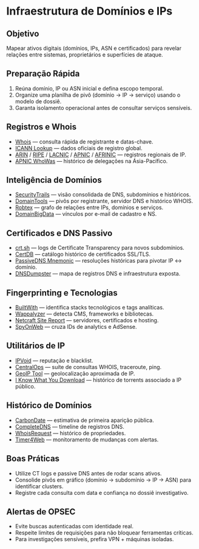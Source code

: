 # Infraestrutura de Domínios e IPs

## Objetivo
Mapear ativos digitais (domínios, IPs, ASN e certificados) para revelar relações entre sistemas, proprietários e superfícies de ataque.

## Preparação Rápida
1. Reúna domínio, IP ou ASN inicial e defina escopo temporal.
2. Organize uma planilha de pivô (domínio → IP → serviço) usando o modelo de dossiê.
3. Garanta isolamento operacional antes de consultar serviços sensíveis.

## Registros e Whois
- [Whois](https://who.is) — consulta rápida de registrante e datas-chave.
- [ICANN Lookup](https://lookup.icann.org/) — dados oficiais de registro global.
- [ARIN](https://www.arin.net/) / [RIPE](https://www.ripe.net/) / [LACNIC](https://www.lacnic.net/) / [APNIC](https://www.apnic.net/) / [AFRINIC](https://www.afrinic.net/) — registros regionais de IP.
- [APNIC WhoWas](https://www.apnic.net/static/whowas-ui/) — histórico de delegações na Ásia-Pacífico.

## Inteligência de Domínios
- [SecurityTrails](https://securitytrails.com/) — visão consolidada de DNS, subdomínios e históricos.
- [DomainTools](https://domaintools.com) — pivôs por registrante, servidor DNS e histórico WHOIS.
- [Robtex](https://robtex.com/) — grafo de relações entre IPs, domínios e serviços.
- [DomainBigData](https://domainbigdata.com/) — vínculos por e-mail de cadastro e NS.

## Certificados e DNS Passivo
- [crt.sh](https://crt.sh/) — logs de Certificate Transparency para novos subdomínios.
- [CertDB](https://certdb.com) — catálogo histórico de certificados SSL/TLS.
- [PassiveDNS Mnemonic](https://passivedns.mnemonic.no/) — resoluções históricas para pivotar IP ↔ domínio.
- [DNSDumpster](https://dnsdumpster.com/) — mapa de registros DNS e infraestrutura exposta.

## Fingerprinting e Tecnologias
- [BuiltWith](https://builtwith.com/) — identifica stacks tecnológicos e tags analíticas.
- [Wappalyzer](https://www.wappalyzer.com/) — detecta CMS, frameworks e bibliotecas.
- [Netcraft Site Report](https://toolbar.netcraft.com/site_report?url=) — servidores, certificados e hosting.
- [SpyOnWeb](https://spyonweb.com/) — cruza IDs de analytics e AdSense.

## Utilitários de IP
- [IPVoid](https://www.ipvoid.com/) — reputação e blacklist.
- [CentralOps](https://centralops.net/) — suíte de consultas WHOIS, traceroute, ping.
- [GeoIP Tool](https://geoiptool.com/) — geolocalização aproximada de IP.
- [I Know What You Download](https://iknowwhatyoudownload.com/en/peer/) — histórico de torrents associado a IP público.

## Histórico de Domínios
- [CarbonDate](https://carbondate.cs.odu.edu/) — estimativa de primeira aparição pública.
- [CompleteDNS](https://completedns.com/dns-history/) — timeline de registros DNS.
- [WhoisRequest](https://whoisrequest.com/history/) — histórico de propriedades.
- [Timer4Web](http://timer4web.com) — monitoramento de mudanças com alertas.

## Boas Práticas
- Utilize CT logs e passive DNS antes de rodar scans ativos.
- Consolide pivôs em gráfico (domínio → subdomínio → IP → ASN) para identificar clusters.
- Registre cada consulta com data e confiança no dossiê investigativo.

## Alertas de OPSEC
- Evite buscas autenticadas com identidade real.
- Respeite limites de requisições para não bloquear ferramentas críticas.
- Para investigações sensíveis, prefira VPN + máquinas isoladas.

